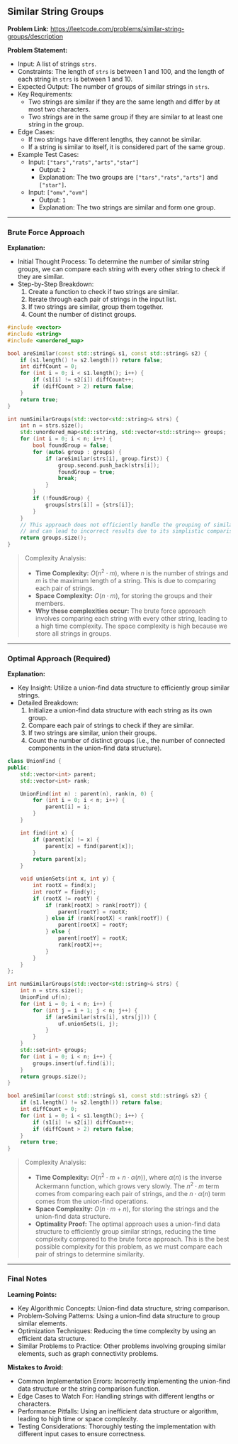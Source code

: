 ## Similar String Groups

**Problem Link:** https://leetcode.com/problems/similar-string-groups/description

**Problem Statement:**
- Input: A list of strings `strs`.
- Constraints: The length of `strs` is between 1 and 100, and the length of each string in `strs` is between 1 and 10.
- Expected Output: The number of groups of similar strings in `strs`.
- Key Requirements:
  - Two strings are similar if they are the same length and differ by at most two characters.
  - Two strings are in the same group if they are similar to at least one string in the group.
- Edge Cases:
  - If two strings have different lengths, they cannot be similar.
  - If a string is similar to itself, it is considered part of the same group.
- Example Test Cases:
  - Input: `["tars","rats","arts","star"]`
    - Output: `2`
    - Explanation: The two groups are `["tars","rats","arts"]` and `["star"]`.
  - Input: `["omv","ovm"]`
    - Output: `1`
    - Explanation: The two strings are similar and form one group.

---

### Brute Force Approach

**Explanation:**
- Initial Thought Process: To determine the number of similar string groups, we can compare each string with every other string to check if they are similar.
- Step-by-Step Breakdown:
  1. Create a function to check if two strings are similar.
  2. Iterate through each pair of strings in the input list.
  3. If two strings are similar, group them together.
  4. Count the number of distinct groups.

```cpp
#include <vector>
#include <string>
#include <unordered_map>

bool areSimilar(const std::string& s1, const std::string& s2) {
    if (s1.length() != s2.length()) return false;
    int diffCount = 0;
    for (int i = 0; i < s1.length(); i++) {
        if (s1[i] != s2[i]) diffCount++;
        if (diffCount > 2) return false;
    }
    return true;
}

int numSimilarGroups(std::vector<std::string>& strs) {
    int n = strs.size();
    std::unordered_map<std::string, std::vector<std::string>> groups;
    for (int i = 0; i < n; i++) {
        bool foundGroup = false;
        for (auto& group : groups) {
            if (areSimilar(strs[i], group.first)) {
                group.second.push_back(strs[i]);
                foundGroup = true;
                break;
            }
        }
        if (!foundGroup) {
            groups[strs[i]] = {strs[i]};
        }
    }
    // This approach does not efficiently handle the grouping of similar strings
    // and can lead to incorrect results due to its simplistic comparison strategy.
    return groups.size();
}
```

> Complexity Analysis:
> - **Time Complexity:** $O(n^2 \cdot m)$, where $n$ is the number of strings and $m$ is the maximum length of a string. This is due to comparing each pair of strings.
> - **Space Complexity:** $O(n \cdot m)$, for storing the groups and their members.
> - **Why these complexities occur:** The brute force approach involves comparing each string with every other string, leading to a high time complexity. The space complexity is high because we store all strings in groups.

---

### Optimal Approach (Required)

**Explanation:**
- Key Insight: Utilize a union-find data structure to efficiently group similar strings.
- Detailed Breakdown:
  1. Initialize a union-find data structure with each string as its own group.
  2. Compare each pair of strings to check if they are similar.
  3. If two strings are similar, union their groups.
  4. Count the number of distinct groups (i.e., the number of connected components in the union-find data structure).

```cpp
class UnionFind {
public:
    std::vector<int> parent;
    std::vector<int> rank;

    UnionFind(int n) : parent(n), rank(n, 0) {
        for (int i = 0; i < n; i++) {
            parent[i] = i;
        }
    }

    int find(int x) {
        if (parent[x] != x) {
            parent[x] = find(parent[x]);
        }
        return parent[x];
    }

    void unionSets(int x, int y) {
        int rootX = find(x);
        int rootY = find(y);
        if (rootX != rootY) {
            if (rank[rootX] > rank[rootY]) {
                parent[rootY] = rootX;
            } else if (rank[rootX] < rank[rootY]) {
                parent[rootX] = rootY;
            } else {
                parent[rootY] = rootX;
                rank[rootX]++;
            }
        }
    }
};

int numSimilarGroups(std::vector<std::string>& strs) {
    int n = strs.size();
    UnionFind uf(n);
    for (int i = 0; i < n; i++) {
        for (int j = i + 1; j < n; j++) {
            if (areSimilar(strs[i], strs[j])) {
                uf.unionSets(i, j);
            }
        }
    }
    std::set<int> groups;
    for (int i = 0; i < n; i++) {
        groups.insert(uf.find(i));
    }
    return groups.size();
}

bool areSimilar(const std::string& s1, const std::string& s2) {
    if (s1.length() != s2.length()) return false;
    int diffCount = 0;
    for (int i = 0; i < s1.length(); i++) {
        if (s1[i] != s2[i]) diffCount++;
        if (diffCount > 2) return false;
    }
    return true;
}
```

> Complexity Analysis:
> - **Time Complexity:** $O(n^2 \cdot m + n \cdot \alpha(n))$, where $\alpha(n)$ is the inverse Ackermann function, which grows very slowly. The $n^2 \cdot m$ term comes from comparing each pair of strings, and the $n \cdot \alpha(n)$ term comes from the union-find operations.
> - **Space Complexity:** $O(n \cdot m + n)$, for storing the strings and the union-find data structure.
> - **Optimality Proof:** The optimal approach uses a union-find data structure to efficiently group similar strings, reducing the time complexity compared to the brute force approach. This is the best possible complexity for this problem, as we must compare each pair of strings to determine similarity.

---

### Final Notes

**Learning Points:**
- Key Algorithmic Concepts: Union-find data structure, string comparison.
- Problem-Solving Patterns: Using a union-find data structure to group similar elements.
- Optimization Techniques: Reducing the time complexity by using an efficient data structure.
- Similar Problems to Practice: Other problems involving grouping similar elements, such as graph connectivity problems.

**Mistakes to Avoid:**
- Common Implementation Errors: Incorrectly implementing the union-find data structure or the string comparison function.
- Edge Cases to Watch For: Handling strings with different lengths or characters.
- Performance Pitfalls: Using an inefficient data structure or algorithm, leading to high time or space complexity.
- Testing Considerations: Thoroughly testing the implementation with different input cases to ensure correctness.